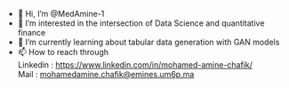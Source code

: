 - 👋 Hi, I’m @MedAmine-1
- 👀 I’m interested in the intersection of Data Science and quantitative finance
- 🌱 I’m currently learning about tabular data generation with GAN models
- 📫 How to reach through<br />  Linkedin :  https://www.linkedin.com/in/mohamed-amine-chafik/ <br />
                    Mail :       mohamedamine.chafik@emines.um6p.ma

<!---
MedAmine-1/MedAmine-1 is a ✨ special ✨ repository because its `README.md` (this file) appears on your GitHub profile.
You can click the Preview link to take a look at your changes.
--->
